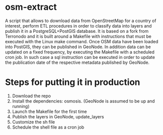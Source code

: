 # osm-extract
A script that allows to download data from OpenStreetMap for a country of interest, perform ETL procedures in order to classify data into layers and publish it in a PostgreSQL+PostGIS database.
It is based on a fork from Terronodo and it is built around a Makefile with instructions that must be executed with the Linux make command.
Once OSM data have been loaded into PostGIS, they can be published in GeoNode. 
In addition data can be updated on a fixed frequency, by executing the Makefile with a scheduled cron job. In such case a sql instruction can be executed in order to update the publication date of the respective metadata published by GeoNode.

# Steps for putting it in production
1.	Download the repo
2.	Install the dependencies: osmosis. (GeoNode  is assumed to be up and running)
3.	Launch the Makefile for the first time
4.	Publish the layers in GeoNode, update_layers
5.	Customize the sh file
6.	Schedule the shell file as a cron job
